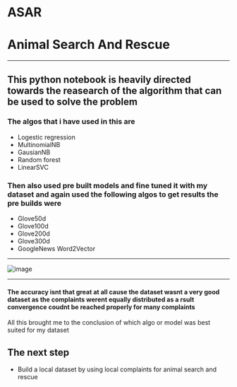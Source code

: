 # ASAR
# Animal Search And Rescue
________________________________________________________________________________

## This python notebook is heavily directed towards the reasearch of the algorithm that can be used to solve the problem 
### The algos that i have used in this are
- Logestic regression 
- MultinomialNB
- GausianNB
- Random forest
- LinearSVC
### Then also used pre built models and fine tuned it with my dataset and again used the following algos to get results the pre builds were
- Glove50d
- Glove100d
- Glove200d
- Glove300d
- GoogleNews Word2Vector
_________________________________________________________________________________
![image](https://user-images.githubusercontent.com/56694590/120534899-fd60fa00-c3ff-11eb-96d4-614e135b87a0.png)
_________________________________________________________________________________
#### The accuracy isnt that great at all cause the dataset wasnt a very good dataset as the complaints werent equally distributed as a rsult convergence coudnt be    reached properly for many complaints 

All this brought me to the conclusion of which algo or model was best suited for my dataset 

## The next step
- Build a local dataset by using local complaints for animal search and rescue 



